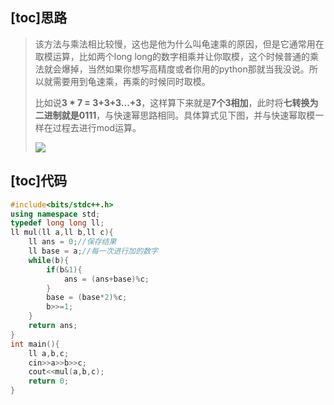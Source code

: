 ## [toc]思路

> 该方法与乘法相比较慢，这也是他为什么叫龟速乘的原因，但是它通常用在取模运算，比如两个long long的数字相乘并让你取模，这个时候普通的乘法就会爆掉，当然如果你想写高精度或者你用的python那就当我没说。所以就需要用到龟速乘，再乘的时候同时取模。
>
> 比如说**3 * 7 = 3+3+3...+3**，这样算下来就是**7个3相加**，此时将**七转换为二进制就是0111**，与快速幂思路相同。具体算式见下图，并与快速幂取模一样在过程去进行mod运算。
>
> ![](https://mewhz.com/wp-content/uploads/2020/02/QQ截图20200213193025.jpg)

## [toc]代码

```cpp
#include<bits/stdc++.h>
using namespace std;
typedef long long ll;
ll mul(ll a,ll b,ll c){
	ll ans = 0;//保存结果
	ll base = a;//每一次进行加的数字
	while(b){
		if(b&1){
			ans = (ans+base)%c;
		}
		base = (base*2)%c;
		b>>=1;
	}
	return ans;
}
int main(){
	ll a,b,c;
	cin>>a>>b>>c;
	cout<<mul(a,b,c);
	return 0;
} 
```